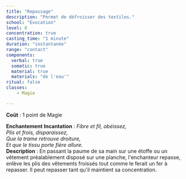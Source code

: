 ```yaml
---
title: "Repassage"
description: "Permet de défroisser des textiles."
school: "Evocation"
level: 0
concentration: true
casting_time: "1 minute"
duration: "instantanée"
range: "contact"
components:
  verbal: true
  somatic: true
  material: true
  materials: "de l'eau'"
ritual: false
classes:
    - Magie

---
```

**Coût** : 1 point de Magie

**Enchantement**
**Incantation** : 
*Fibre et fil, obéissez,*   
*Plis et frois, disparaissez,*   
*Que la trame retrouve droiture,*   
*Et que le tissu porte fière allure.*   
**Description** : En passant la paume de sa main sur une étoffe ou un vêtement préalablement disposé sur une planche, l'enchanteur repasse, enlève les plis des vêtements froissés tout comme le ferait un fer à repasser. Il peut repasser tant qu'il maintient sa concentration.   
